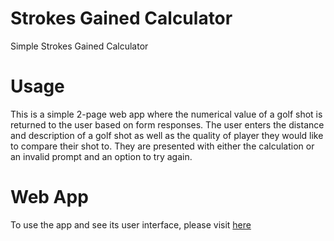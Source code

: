 # Strokes Gained Calculator
Simple Strokes Gained Calculator

# Usage 
This is a simple 2-page web app where the numerical value of a golf shot is returned to the user based on form responses. The user enters the distance and description of a golf shot as well as the quality of player they would like to compare their shot to. They are presented with either the calculation or an invalid prompt and an option to try again. 

# Web App
To use the app and see its user interface, please visit <a href="https://strokesgained.herokuapp.com/">here<a>

